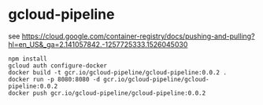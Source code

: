 # gcloud-pipeline

see https://cloud.google.com/container-registry/docs/pushing-and-pulling?hl=en_US&_ga=2.141057842.-1257725333.1526045030

```
npm install 
gcloud auth configure-docker
docker build -t gcr.io/gcloud-pipeline/gcloud-pipeline:0.0.2 .   
docker run -p 8080:8080 -d gcr.io/gcloud-pipeline/gcloud-pipeline:0.0.2
docker push gcr.io/gcloud-pipeline/gcloud-pipeline:0.0.2